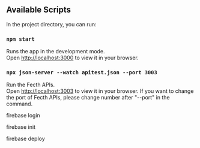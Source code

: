 ## Available Scripts

In the project directory, you can run:

### `npm start`

Runs the app in the development mode.\
Open [http://localhost:3000](http://localhost:3003) to view it in your browser.

### `npx json-server --watch apitest.json --port 3003`
Run the Fecth APIs.\
Open [http://localhost:3003](http://localhost:3003) to view it in your browser.
If you want to change the port of Fecth APIs, please change number after "--port" in the command.

firebase login

firebase init

firebase deploy